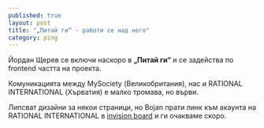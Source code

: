 ```yaml
---
published: true
layout: post
title: "„Питай ги“ - работи се над него"
category: ping
---
```


Йордан Щерев се включи наскоро в **„Питай ги“** и се задейства по frontend частта на проекта.

Комуникацията между MySociety (Великобритания), нас и RATIONAL INTERNATIONAL (Хърватия) е малко тромава, но върви.

Липсват дизайни за някои страници, но Bojan прати линк към акаунта на RATIONAL INTERNATIONAL в [invision board](http://www.invisionapp.com/) и ги очакваме скоро.
